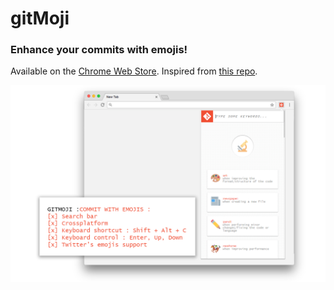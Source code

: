 # gitMoji

### Enhance your commits with emojis!

Available on the [Chrome Web Store](#).
Inspired from [this repo](https://github.com/slashsBin/styleguide-git-commit-message/blob/master/README.md#suggested-emojis).

![gitmoji Screenshot](gitmoji-screenshot.png)
